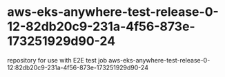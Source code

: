 # aws-eks-anywhere-test-release-0-12-82db20c9-231a-4f56-873e-173251929d90-24
repository for use with E2E test job aws-eks-anywhere-test-release-0-12:82db20c9-231a-4f56-873e-173251929d90-24

